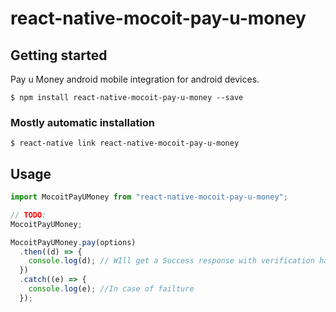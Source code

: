# react-native-mocoit-pay-u-money

## Getting started

Pay u Money android mobile integration for android devices.

`$ npm install react-native-mocoit-pay-u-money --save`

### Mostly automatic installation

`$ react-native link react-native-mocoit-pay-u-money`

## Usage

```javascript
import MocoitPayUMoney from "react-native-mocoit-pay-u-money";

// TODO:
MocoitPayUMoney;

MocoitPayUMoney.pay(options)
  .then((d) => {
    console.log(d); // WIll get a Success response with verification hash
  })
  .catch((e) => {
    console.log(e); //In case of failture
  });
```
